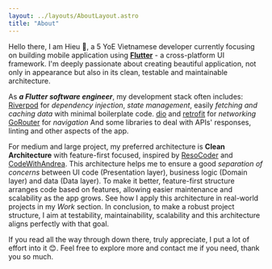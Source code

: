 ```yaml
---
layout: ../layouts/AboutLayout.astro
title: "About"
---
```


Hello there, I am Hieu 👋, a 5 YoE Vietnamese developer currently focusing on building mobile application using **[Flutter](https://flutter.dev/)** - a cross-platform UI framework. I'm deeply passionate about creating beautiful application, not only in appearance but also in its clean, testable and maintainable architecture.

As _**a Flutter software engineer**_, my development stack often includes:
[Riverpod](https://riverpod.dev/) for _dependency injection_, _state management_, easily _fetching and caching data_ with minimal boilerplate code.
[dio](https://pub.dev/packages/dio) and [retrofit](https://pub.dev/packages/retrofit) for _networking_
[GoRouter](https://pub.dev/packages/go_router) for _navigation_
And some libraries to deal with APIs' responses, linting and other aspects of the app.

For medium and large project, my preferred architecture is **Clean Architecture** with feature-first focused, inspired by [ResoCoder](https://resocoder.com/2019/08/27/flutter-tdd-clean-architecture-course-1-explanation-project-structure) and [CodeWithAndrea](https://codewithandrea.com/articles/flutter-app-architecture-riverpod-introduction).
This architecture helps me to ensure a good _separation of concerns_ between UI code (Presentation layer), business logic (Domain layer) and data (Data layer).
To make it better, feature-first structure arranges code based on features, allowing easier maintenance and scalability as the app grows. See how I apply this architecture in real-world projects in my _Work_ section.
In conclusion, to make a robust project structure, I aim at testability, maintainability, scalability and this architecture aligns perfectly with that goal.

If you read all the way through down there, truly appreciate, I put a lot of effort into it 😊. Feel free to explore more and contact me if you need, thank you so much.

